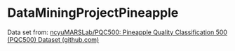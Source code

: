 # DataMiningProjectPineapple

Data set from: [ncyuMARSLab/PQC500: Pineapple Quality Classification 500 (PQC500) Dataset (github.com)](https://github.com/ncyuMARSLab/PQC500)
